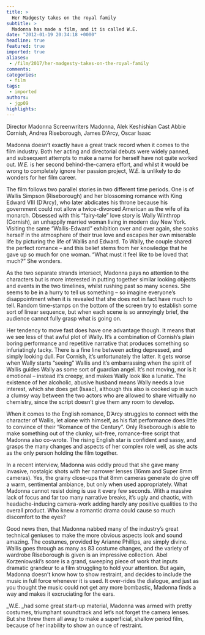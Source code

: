 ```yaml
---
title: >
  Her Madgesty takes on the royal family
subtitle: >
  Madonna has made a film, and it is called W.E.
date: "2012-01-19 20:34:18 +0000"
headline: true
featured: true
imported: true
aliases:
 - /film/2017/her-madgesty-takes-on-the-royal-family
comments:
categories:
 - film
tags:
 - imported
authors:
 - jgp09
highlights:
---
```


Director Madonna
Screenwriters Madonna, Alek Keshishian
Cast Abbie Cornish, Andrea Riseborough, James D’Arcy, Oscar Isaac

Madonna doesn’t exactly have a great track record when it comes to the film industry. Both her acting and directorial debuts were widely panned, and subsequent attempts to make a name for herself have not quite worked out. _W.E._ is her second behind-the-camera effort, and whilst it would be wrong to completely ignore her passion project, _W.E._ is unlikely to do wonders for her film career.

The film follows two parallel stories in two different time periods. One is of Wallis Simpson (Riseborough) and her blossoming romance with King Edward VIII (D’Arcy), who later abdicates his throne because his government could not allow a twice-divorced American as the wife of its monarch. Obsessed with this “fairy-tale” love story is Wally Winthrop (Cornish), an unhappily married woman living in modern day New York. Visiting the same “Wallis-Edward” exhibition over and over again, she soaks herself in the atmosphere of their true love and escapes her own miserable life by picturing the life of Wallis and Edward. To Wally, the couple shared the perfect romance – and this belief stems from her knowledge that he gave up so much for one woman. “What must it feel like to be loved that much?” She wonders.

As the two separate strands intersect, Madonna pays no attention to the characters but is more interested in putting together similar looking objects and events in the two timelines, whilst rushing past so many scenes. She seems to be in a hurry to tell us something – so imagine everyone’s disappointment when it is revealed that she does not in fact have much to tell. Random time-stamps on the bottom of the screen try to establish some sort of linear sequence, but when each scene is so annoyingly brief, the audience cannot fully grasp what is going on.

Her tendency to move fast does have one advantage though. It means that we see less of that awful plot of Wally. It’s a combination of Cornish’s plain boring performance and repetitive narrative that produces something so infuriatingly tacky. There is a fine line between acting depressed, and simply looking dull. For Cornish, it’s unfortunately the latter. It gets worse when Wally starts “seeing” Wallis and it’s embarrassing when the spirit of Wallis guides Wally as some sort of guardian angel. It’s not moving, nor is it emotional – instead it’s creepy, and makes Wally look like a lunatic. The existence of her alcoholic, abusive husband means Wally needs a love interest, which she does get (Isaac), although this also is cooked up in such a clumsy way between the two actors who are allowed to share virtually no chemistry, since the script doesn’t give them any room to develop.

When it comes to the English romance, D’Arcy struggles to connect with the character of Wallis, let alone with himself, as his flat performance does little to convince of their “Romance of the Century”. Only Riseborough is able to make something out of the clunky, wit-free, romance-free script that Madonna also co-wrote. The rising English star is confident and sassy, and grasps the many changes and aspects of her complex role well, as she acts as the only person holding the film together.

In a recent interview, Madonna was oddly proud that she gave many invasive, nostalgic shots with her narrower lenses (16mm and Super 8mm cameras). Yes, the grainy close-ups that 8mm cameras generate do give off a warm, sentimental ambiance, but only when used appropriately. What Madonna cannot resist doing is use it every few seconds. With a massive lack of focus and far too many narrative breaks, it’s ugly and chaotic, with headache-inducing camera-work adding hardly any positive qualities to the overall product. Who knew a romantic drama could cause so much discomfort to the eyes?

Good news then, that Madonna nabbed many of the industry’s great technical geniuses to make the more obvious aspects look and sound amazing. The costumes, provided by Arianne Phillips, are simply divine. Wallis goes through as many as 83 costume changes, and the variety of wardrobe Riseborough is given is an impressive collection. Abel Korzeniowski’s score is a grand, sweeping piece of work that inputs dramatic grandeur to a film struggling to hold your attention. But again, Madonna doesn’t know how to show restraint, and decides to include the music in full force whenever it is used. It over-rides the dialogue, and just as you thought the music could not get any more bombastic, Madonna finds a way and makes it excruciating for the ears.

_W.E. _had some great start-up material, Madonna was armed with pretty costumes, triumphant soundtrack and let’s not forget the camera lenses. But she threw them all away to make a superficial, shallow period film, because of her inability to show an ounce of restraint.
